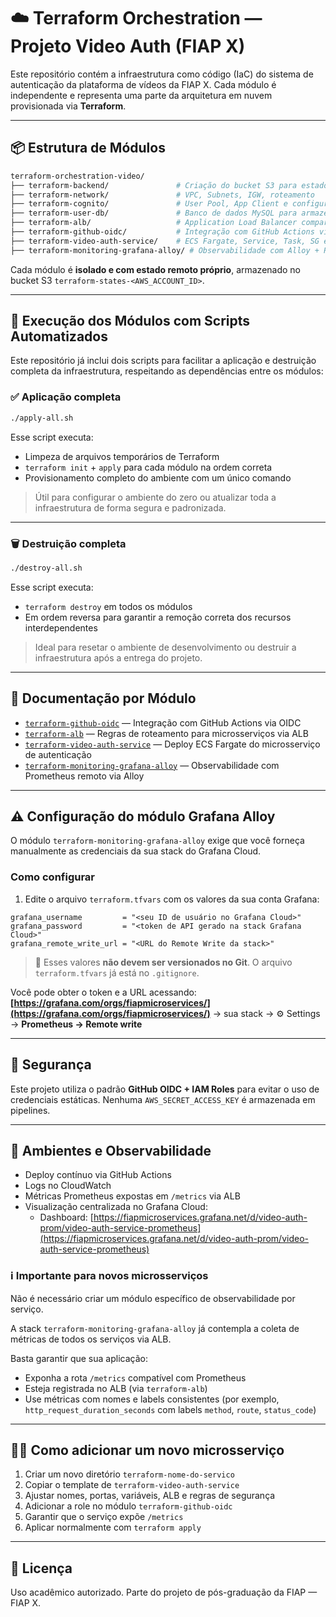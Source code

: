 # ☁️ Terraform Orchestration — Projeto Video Auth (FIAP X)

Este repositório contém a infraestrutura como código (IaC) do sistema de autenticação da plataforma de vídeos da FIAP X. Cada módulo é independente e representa uma parte da arquitetura em nuvem provisionada via **Terraform**.

---

## 📦 Estrutura de Módulos

```bash
terraform-orchestration-video/
├── terraform-backend/               # Criação do bucket S3 para estados remotos
├── terraform-network/               # VPC, Subnets, IGW, roteamento
├── terraform-cognito/               # User Pool, App Client e configurações do Cognito
├── terraform-user-db/               # Banco de dados MySQL para armazenar os usuários
├── terraform-alb/                   # Application Load Balancer compartilhado
├── terraform-github-oidc/           # Integração com GitHub Actions via OIDC
├── terraform-video-auth-service/    # ECS Fargate, Service, Task, SG e ECR do microsserviço
├── terraform-monitoring-grafana-alloy/ # Observabilidade com Alloy + Prometheus remoto
```

Cada módulo é **isolado e com estado remoto próprio**, armazenado no bucket S3 `terraform-states-<AWS_ACCOUNT_ID>`.

---

## 🧭 Execução dos Módulos com Scripts Automatizados

Este repositório já inclui dois scripts para facilitar a aplicação e destruição completa da infraestrutura, respeitando as dependências entre os módulos:

### ✅ Aplicação completa

```bash
./apply-all.sh
```

Esse script executa:

- Limpeza de arquivos temporários de Terraform
- `terraform init` + `apply` para cada módulo na ordem correta
- Provisionamento completo do ambiente com um único comando

> Útil para configurar o ambiente do zero ou atualizar toda a infraestrutura de forma segura e padronizada.

---

### 🗑️ Destruição completa

```bash
./destroy-all.sh
```

Esse script executa:

- `terraform destroy` em todos os módulos
- Em ordem reversa para garantir a remoção correta dos recursos interdependentes

> Ideal para resetar o ambiente de desenvolvimento ou destruir a infraestrutura após a entrega do projeto.

---

## 📘 Documentação por Módulo

- [`terraform-github-oidc`](./terraform-github-oidc) — Integração com GitHub Actions via OIDC  
- [`terraform-alb`](./terraform-alb) — Regras de roteamento para microsserviços via ALB  
- [`terraform-video-auth-service`](./terraform-video-auth-service) — Deploy ECS Fargate do microsserviço de autenticação  
- [`terraform-monitoring-grafana-alloy`](./terraform-monitoring-grafana-alloy) — Observabilidade com Prometheus remoto via Alloy

---
## ⚠️ Configuração do módulo Grafana Alloy

O módulo `terraform-monitoring-grafana-alloy` exige que você forneça manualmente as credenciais da sua stack do Grafana Cloud.

### Como configurar

1. Edite o arquivo `terraform.tfvars` com os valores da sua conta Grafana:

```hcl
grafana_username         = "<seu ID de usuário no Grafana Cloud>"
grafana_password         = "<token de API gerado na stack Grafana Cloud>"
grafana_remote_write_url = "<URL do Remote Write da stack>"
```

> 🔐 Esses valores **não devem ser versionados no Git**. O arquivo `terraform.tfvars` já está no `.gitignore`.

Você pode obter o token e a URL acessando:  
**[https://grafana.com/orgs/fiapmicroservices/](https://grafana.com/orgs/fiapmicroservices/)** → sua stack → ⚙️ Settings → **Prometheus → Remote write**


---
## 🔐 Segurança

Este projeto utiliza o padrão **GitHub OIDC + IAM Roles** para evitar o uso de credenciais estáticas. Nenhuma `AWS_SECRET_ACCESS_KEY` é armazenada em pipelines.

---

## 🧪 Ambientes e Observabilidade

- Deploy contínuo via GitHub Actions
- Logs no CloudWatch
- Métricas Prometheus expostas em `/metrics` via ALB
- Visualização centralizada no Grafana Cloud:
  - Dashboard: [https://fiapmicroservices.grafana.net/d/video-auth-prom/video-auth-service-prometheus](https://fiapmicroservices.grafana.net/d/video-auth-prom/video-auth-service-prometheus)

### ℹ️ Importante para novos microsserviços

Não é necessário criar um módulo específico de observabilidade por serviço.

A stack `terraform-monitoring-grafana-alloy` já contempla a coleta de métricas de todos os serviços via ALB.

Basta garantir que sua aplicação:

- Exponha a rota `/metrics` compatível com Prometheus
- Esteja registrada no ALB (via `terraform-alb`)
- Use métricas com nomes e labels consistentes (por exemplo, `http_request_duration_seconds` com labels `method`, `route`, `status_code`)

---

## 👩‍💻 Como adicionar um novo microsserviço

1. Criar um novo diretório `terraform-nome-do-servico`
2. Copiar o template de `terraform-video-auth-service`
3. Ajustar nomes, portas, variáveis, ALB e regras de segurança
4. Adicionar a role no módulo `terraform-github-oidc`
5. Garantir que o serviço expõe `/metrics`
6. Aplicar normalmente com `terraform apply`

---

## 🧾 Licença

Uso acadêmico autorizado. Parte do projeto de pós-graduação da FIAP — FIAP X.
